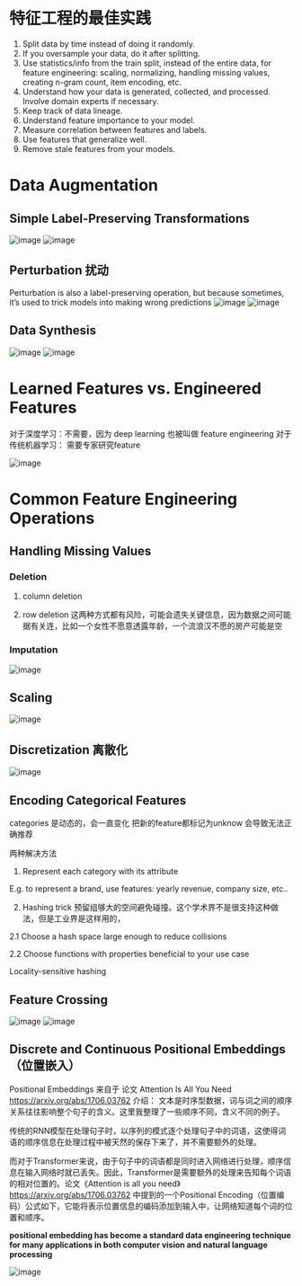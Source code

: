 # 特征工程的最佳实践
1. Split data by time instead of doing it randomly.
2. If you oversample your data, do it after splitting.
3. Use statistics/info from the train split, instead of the entire data, for feature engineering: scaling, normalizing, handling missing values, creating n-gram count, item encoding, etc.
4. Understand how your data is generated, collected, and processed. Involve domain experts if necessary.
5. Keep track of data lineage.
6. Understand feature importance to your model.
7. Measure correlation between features and labels.
8. Use features that generalize well.
9. Remove stale features from your models.



# Data Augmentation	
## Simple Label-Preserving Transformations	
![image](https://github.com/spevenhe/Study/assets/42630862/dce8ecc6-9c48-4b6c-a848-3c3aafdf0c5b)
![image](https://github.com/spevenhe/Study/assets/42630862/f8f87709-8a88-4dde-82c6-ad8d03458bc0)


## Perturbation	扰动
Perturbation is also a label-preserving operation, but because sometimes, it’s used to trick models into making wrong predictions
![image](https://github.com/spevenhe/Study/assets/42630862/ad31c229-a56e-4093-a7c0-5dd6fd8c6720)
![image](https://github.com/spevenhe/Study/assets/42630862/9cbc1927-8cd0-410d-8019-a1458744a4ea)


## Data Synthesis	
![image](https://github.com/spevenhe/Study/assets/42630862/cb9baa50-2fc6-45ab-92a8-292adfb0fd93)
![image](https://github.com/spevenhe/Study/assets/42630862/23ad7fc0-2088-46b3-b783-14a395b5cdd9)



# Learned Features vs. Engineered Features	
对于深度学习：不需要，因为 deep learning 也被叫做 feature engineering
对于传统机器学习： 需要专家研究feature

![image](https://github.com/spevenhe/Study/assets/42630862/860927d0-b7cf-40e7-8651-eeae60f93eea)


# Common Feature Engineering Operations	

## Handling Missing Values

### Deletion

1. column deletion

2. row deletion
这两种方式都有风险，可能会遗失关键信息，因为数据之间可能据有关连，比如一个女性不愿意透露年龄，一个流浪汉不愿的房产可能是空

### Imputation
![image](https://github.com/spevenhe/Study/assets/42630862/befdcb83-67a3-4f91-a5a6-7daa6fdc627d)


## Scaling
![image](https://github.com/spevenhe/Study/assets/42630862/04e55276-8fcd-4d14-b5b6-61508452a21f)


## Discretization 离散化
![image](https://github.com/spevenhe/Study/assets/42630862/bfe150e0-cbbf-43a4-8d69-f219ca8527d6)



## Encoding Categorical Features
categories 是动态的，会一直变化
把新的feature都标记为unknow 会导致无法正确推荐

两种解决方法
1. Represent each category with its attribute
   
E.g. to represent a brand, use features: yearly revenue, company size, etc..

2. Hashing trick
预留组够大的空间避免碰撞。这个学术界不是很支持这种做法，但是工业界是这样用的，


2.1 Choose a hash space large enough to reduce collisions

2.2 Choose functions with properties beneficial to your use case

Locality-sensitive hashing



## Feature Crossing
![image](https://github.com/spevenhe/Study/assets/42630862/240657d2-156f-403c-8bf4-8e76d17ac157)
![image](https://github.com/spevenhe/Study/assets/42630862/b7d1a82d-9279-4963-a3ea-e1ea27bd20e0)


## Discrete and Continuous Positional Embeddings（位置嵌入）
Positional Embeddings 来自于 论文 Attention Is All You Need https://arxiv.org/abs/1706.03762
介绍：
文本是时序型数据，词与词之间的顺序关系往往影响整个句子的含义。这里我整理了一些顺序不同，含义不同的例子。

传统的RNN模型在处理句子时，以序列的模式逐个处理句子中的词语，这使得词语的顺序信息在处理过程中被天然的保存下来了，并不需要额外的处理。

而对于Transformer来说，由于句子中的词语都是同时进入网络进行处理，顺序信息在输入网络时就已丢失。因此，Transformer是需要额外的处理来告知每个词语的相对位置的。论文《Attention is all you need》https://arxiv.org/abs/1706.03762 中提到的一个Positional Encoding（位置编码）公式如下，它能将表示位置信息的编码添加到输入中，让网络知道每个词的位置和顺序。


**positional embedding has become a standard data engineering technique for many applications in both computer vision and natural language processing**

![image](https://github.com/spevenhe/Study/assets/42630862/07e4f640-71ca-438e-94cc-39a354ae8dec)



















